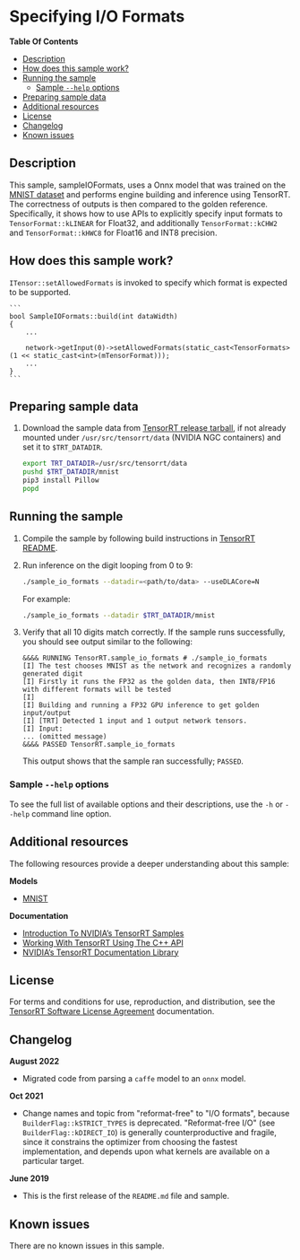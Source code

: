 # Specifying I/O Formats


**Table Of Contents**
- [Description](#description)
- [How does this sample work?](#how-does-this-sample-work)
- [Running the sample](#running-the-sample)
	* [Sample `--help` options](#sample-help-options)
- [Preparing sample data](#preparing-sample-data)
- [Additional resources](#additional-resources)
- [License](#license)
- [Changelog](#changelog)
- [Known issues](#known-issues)

## Description

This sample, sampleIOFormats, uses a Onnx model that was trained on the [MNIST dataset](https://github.com/NVIDIA/DIGITS/blob/master/docs/GettingStarted.md) and performs engine building and inference using TensorRT. The correctness of outputs is then compared to the golden reference. Specifically, it shows how to use APIs to explicitly specify input formats to `TensorFormat::kLINEAR` for Float32, and additionally `TensorFormat::kCHW2` and `TensorFormat::kHWC8` for Float16 and INT8 precision.

## How does this sample work?

`ITensor::setAllowedFormats` is invoked to specify which format is expected to be supported.

	```
	bool SampleIOFormats::build(int dataWidth)
	{
		...

		network->getInput(0)->setAllowedFormats(static_cast<TensorFormats>(1 << static_cast<int>(mTensorFormat)));
		...
	}
	```

## Preparing sample data

1. Download the sample data from [TensorRT release tarball](https://developer.nvidia.com/nvidia-tensorrt-download#), if not already mounted under `/usr/src/tensorrt/data` (NVIDIA NGC containers) and set it to `$TRT_DATADIR`.
    ```bash
    export TRT_DATADIR=/usr/src/tensorrt/data
    pushd $TRT_DATADIR/mnist
    pip3 install Pillow
    popd
    ```

## Running the sample

1. Compile the sample by following build instructions in [TensorRT README](https://github.com/NVIDIA/TensorRT/).

2.  Run inference on the digit looping from 0 to 9:
    ```bash
    ./sample_io_formats --datadir=<path/to/data> --useDLACore=N
    ```

    For example:
    ```bash
    ./sample_io_formats --datadir $TRT_DATADIR/mnist
    ```

3.  Verify that all 10 digits match correctly. If the sample runs successfully, you should see output similar to the following:
	```
	&&&& RUNNING TensorRT.sample_io_formats # ./sample_io_formats
	[I] The test chooses MNIST as the network and recognizes a randomly generated digit
	[I] Firstly it runs the FP32 as the golden data, then INT8/FP16 with different formats will be tested
	[I]
	[I] Building and running a FP32 GPU inference to get golden input/output
	[I] [TRT] Detected 1 input and 1 output network tensors.
	[I] Input:
	... (omitted message)
	&&&& PASSED TensorRT.sample_io_formats
	```
	This output shows that the sample ran successfully; `PASSED`.


### Sample `--help` options

To see the full list of available options and their descriptions, use the `-h` or `--help` command line option.


## Additional resources

The following resources provide a deeper understanding about this sample:

**Models**
- [MNIST](https://keras.io/datasets/#mnist-database-of-handwritten-digits)

**Documentation**
- [Introduction To NVIDIA’s TensorRT Samples](https://docs.nvidia.com/deeplearning/sdk/tensorrt-sample-support-guide/index.html#samples)
- [Working With TensorRT Using The C++ API](https://docs.nvidia.com/deeplearning/sdk/tensorrt-developer-guide/index.html#c_topics)
- [NVIDIA’s TensorRT Documentation Library](https://docs.nvidia.com/deeplearning/sdk/tensorrt-archived/index.html)

## License

For terms and conditions for use, reproduction, and distribution, see the [TensorRT Software License Agreement](https://docs.nvidia.com/deeplearning/sdk/tensorrt-sla/index.html) documentation.


## Changelog

**August 2022**
- Migrated code from parsing a `caffe` model to an `onnx` model.

**Oct 2021**
- Change names and topic from "reformat-free" to "I/O formats", because `BuilderFlag::kSTRICT_TYPES`
is deprecated. "Reformat-free I/O" (see `BuilderFlag::kDIRECT_IO`) is generally counterproductive
and fragile, since it constrains the optimizer from choosing the fastest implementation,
and depends upon what kernels are available on a particular target.

**June 2019**
- This is the first release of the `README.md` file and sample.


## Known issues

There are no known issues in this sample.
